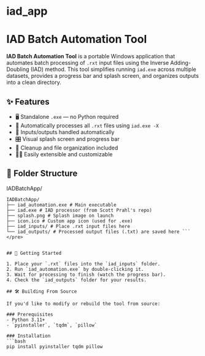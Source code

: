 # iad_app

# IAD Batch Automation Tool

**IAD Batch Automation Tool** is a portable Windows application that automates batch processing of `.rxt` input files using the Inverse Adding-Doubling (IAD) method. This tool simplifies running `iad.exe` across multiple datasets, provides a progress bar and splash screen, and organizes outputs into a clean directory.

## ✨ Features

- 🖥️ Standalone `.exe` — no Python required
- 🧠 Automatically processes all `.rxt` files using `iad.exe -X`
- 📂 Inputs/outputs handled automatically
- 🎛️ Visual splash screen and progress bar
- 🧹 Cleanup and file organization included
- 🧑‍💻 Easily extensible and customizable

## 📁 Folder Structure
IADBatchApp/
```
IADBatchApp/ 
├── iad_automation.exe # Main executable
├── iad.exe # IAD processor (from Scott Prahl's repo)
├── splash.png # Splash image on launch
├── icon.ico # Custom app icon (used for .exe)
├── iad_inputs/ # Place .rxt input files here
└── iad_outputs/ # Processed output files (.txt) are saved here ``` </pre>


## 🚀 Getting Started

1. Place your `.rxt` files into the `iad_inputs` folder.
2. Run `iad_automation.exe` by double-clicking it.
3. Wait for processing to finish (watch the progress bar).
4. Check the `iad_outputs` folder for your results.

## 🛠 Building From Source

If you'd like to modify or rebuild the tool from source:

### Prerequisites
- Python 3.11+
- `pyinstaller`, `tqdm`, `pillow`

### Installation
```bash
pip install pyinstaller tqdm pillow




